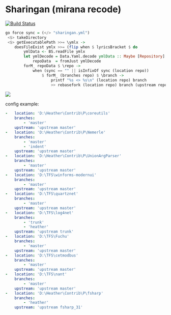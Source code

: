 Sharingan (mirana recode)
========================

[![Build Status](https://travis-ci.org/Heather/Sharingan.png?branch=master)](https://travis-ci.org/Heather/Sharingan)

```haskell
go force sync = (</> "sharingan.yml")
 <$> takeDirectory
 <$> getExecutablePath >>= \ymlx ->
    doesFileExist ymlx >>= (flip when $ lyricsBracket $ do
        ymlData <- BS.readFile ymlx
        let ymlDecode = Data.Yaml.decode ymlData :: Maybe [Repository]
            repoData  = fromJust ymlDecode
        forM_ repoData $ \repo ->
            when (sync == "" || isInfixOf sync (location repo))
                $ forM_ (branches repo) $ \branch ->
                    printf "%s <> %s\n" (location repo) branch
                    >> rebasefork (location repo) branch (upstream repo)
```

![](http://fc01.deviantart.net/fs70/f/2011/188/d/2/ember_mangekyou_sharingan_by_jinseiasakura-d3lcdmk.png)

config example:

```yaml
-   location: 'D:\Heather\Contrib\P\coreutils'
    branches: 
        - 'master'
    upstream: 'upstream master'
-   location: 'D:\Heather\Contrib\P\Nemerle'
    branches: 
        - 'master'
        - 'indent'
    upstream: 'upstream master'
-   location: 'D:\Heather\Contrib\P\UnionArgParser'
    branches: 
        - 'master'
    upstream: 'upstream master'
-   location: 'D:\TFS\winforms-modernui'
    branches: 
        - 'master'
    upstream: 'upstream master'
-   location: 'D:\TFS\quartznet'
    branches: 
        - 'master'
    upstream: 'upstream master'
-   location: 'D:\TFS\log4net'
    branches: 
        - 'trunk'
        - 'heather'
    upstream: 'upstream trunk'
-   location: 'D:\TFS\Fuchu'
    branches: 
        - 'master'
    upstream: 'upstream master'
-   location: 'D:\TFS\cetmodbus'
    branches: 
        - 'master'
    upstream: 'upstream master'
-   location: 'D:\TFS\nant'
    branches: 
        - 'master'
    upstream: 'upstream master'
-   location: 'D:\Heather\Contrib\P\fsharp'
    branches: 
        - 'heather'
    upstream: 'upstream fsharp_31'
```
